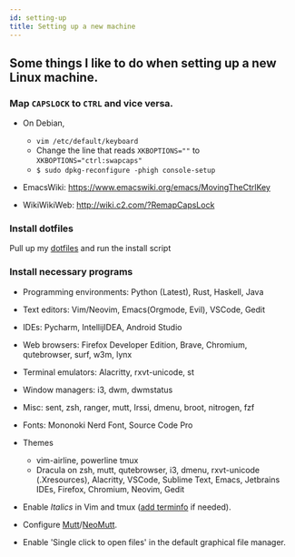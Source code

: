 ```yaml
---
id: setting-up
title: Setting up a new machine
---
```


## Some things I like to do when setting up a new Linux machine.

### Map `CAPSLOCK` to `CTRL` and vice versa.

- On Debian,

  - `vim /etc/default/keyboard`
  - Change the line that reads `XKBOPTIONS=""` to `XKBOPTIONS="ctrl:swapcaps"`
  - `$ sudo dpkg-reconfigure -phigh console-setup`

- EmacsWiki: https://www.emacswiki.org/emacs/MovingTheCtrlKey
- WikiWikiWeb: http://wiki.c2.com/?RemapCapsLock

### Install dotfiles

Pull up my [dotfiles](https://github.com/rsapkf/dotfiles/) and run the install script

### Install necessary programs

- Programming environments: Python (Latest), Rust, Haskell, Java
- Text editors: Vim/Neovim, Emacs(Orgmode, Evil), VSCode, Gedit
- IDEs: Pycharm, IntellijIDEA, Android Studio
- Web browsers: Firefox Developer Edition, Brave, Chromium, qutebrowser, surf, w3m, lynx
- Terminal emulators: Alacritty, rxvt-unicode, st
- Window managers: i3, dwm, dwmstatus
- Misc: sent, zsh, ranger, mutt, Irssi, dmenu, broot, nitrogen, fzf
- Fonts: Mononoki Nerd Font, Source Code Pro
- Themes

  - vim-airline, powerline tmux
  - Dracula on zsh, mutt, qutebrowser, i3, dmenu, rxvt-unicode (.Xresources), Alacritty, VSCode, Sublime Text, Emacs, Jetbrains IDEs, Firefox, Chromium, Neovim, Gedit

- Enable _Italics_ in Vim and tmux ([add terminfo](https://github.com/tmux/tmux/blob/2.1/FAQ#L355-L383) if needed).
- Configure [Mutt](https://github.com/muttmua/muttt)/[NeoMutt](https://github.com/neomutt/neomutt).
- Enable 'Single click to open files' in the default graphical file manager.
